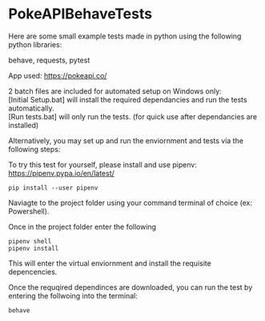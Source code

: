 # PokeAPIBehaveTests

Here are some small example tests made in python using the following python libraries:

behave, requests, pytest

App used: https://pokeapi.co/

2 batch files are included for automated setup on Windows only:  
[Initial Setup.bat] will install the required dependancies and run the tests automatically.  
[Run tests.bat] will only run the tests. (for quick use after dependancies are installed)

Alternatively, you may set up and run the enviornment and tests via the following steps:

To try this test for yourself, please install and use pipenv: https://pipenv.pypa.io/en/latest/
```
pip install --user pipenv
```

Naviagte to the project folder using your command terminal of choice (ex: Powershell).

Once in the project folder enter the following
```
pipenv shell  
pipenv install
```

This will enter the virtual enviornment and install the requisite depencencies.

Once the requqired dependinces are downloaded, you can run the test by entering the follwoing into the terminal:
```
behave
```




